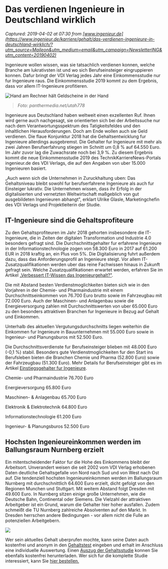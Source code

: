 # Das verdienen Ingenieure in Deutschland wirklich

_Captured: 2019-04-02 at 07:30 from [www.ingenieur.de](https://www.ingenieur.de/karriere/gehalt/das-verdienen-ingenieure-in-deutschland-wirklich/?utm_source=Maileon&utm_medium=email&utm_campaign=NewsletterING&utm_content=20190402)_

Ingenieure wollen wissen, was sie tatsachlich verdienen konnen, welche Branche am lukrativsten ist und wo sich Berufseinsteiger eingruppieren konnen. Dafur bringt der VDI Verlag jedes Jahr eine Einkommensstudie nur fur Ingenieure raus. Die Einkommensstudie 2019 kommt zu dem Ergebnis, dass vor allem IT-Ingenieure profitieren.

![Hand am Rechner hält Geldscheine in der Hand](https://www.ingenieur.de/wp-content/uploads/2014/04/panthermedia_B80935150_1000x742-e1515150140480.jpg)

> _Foto: panthermedia.net/utah778_

Ingenieure aus Deutschland haben weltweit einen exzellenten Ruf. Ihnen wird gerne auch nachgesagt, sie orientierten sich bei der Arbeitssuche nur nach dem Verantwortungsspektrum des Tatigkeitsfeldes und den inhaltlichen Herausforderungen. Doch am Ende wollen auch sie Geld verdienen. Die flaue Konjunktur 2018 hat die Gehaltsentwicklung fur Ingenieure allerdings ausgebremst. Die Gehalter fur Ingenieure mit mehr als zwei Jahren Berufserfahrung stiegen im Schnitt um 0,8 % auf 64.550 Euro. Im Jahr zuvor lag die Zuwachsrate noch bei 3,9 %. Zu diesem Ergebnis kommt die neue Einkommensstudie 2019 des TechnikKarriereNews-Portals ingenieur.de des VDI Verlags, die auf den Angaben von uber 15.000 Ingenieuren basiert.

„Auch wenn sich die Unternehmen in Zuruckhaltung uben: Das Gehaltsniveau bleibt sowohl fur berufserfahrene Ingenieure als auch fur Einsteiger lukrativ. Die Unternehmen wissen, dass ihr Erfolg in der digitalisierten und vernetzten Weltwirtschaft maßgeblich von gut ausgebildeten Ingenieuren abhangt", erklart Ulrike Glasle, Marketingchefin des VDI Verlags und Projektleiterin der Studie.

## IT-Ingenieure sind die Gehaltsprofiteure

Zu den Gehaltsprofiteuren im Jahr 2018 gehorten insbesondere die IT-Ingenieure, die in Zeiten der digitalen Transformation und Industrie 4.0 besonders gefragt sind. Die Durchschnittsgehalter fur erfahrene Ingenieure in der Informationstechnologie zogen von 58.300 Euro in 2017 auf 61.200 EUR in 2018 kraftig an, ein Plus von 5%. Die Digitalisierung fuhrt außerdem dazu, dass das Anforderungsprofil an Ingenieure steigt. Vor allem IT-Zusatzqualifikationen werden uber das reine Fachwissen hinaus in Zukunft gefragt sein. Welche Zusatzqualifikationen erwartet werden, erfahren Sie im Artikel „[Verbessert IT-Wissen das Ingenieurgehalt?"](https://www.ingenieur.de/karriere/gehalt/verbessert-it-wissen-ingenieurgehalt/).

Die mit Abstand besten Verdienstmoglichkeiten bieten sich wie in den Vorjahren in der Chemie- und Pharmaindustrie mit einem Durchschnittseinkommen von 76.700 Euro brutto sowie im Fahrzeugbau mit 72.000 Euro. Auch der Maschinen- und Anlagenbau sowie die Energieversorgung zahlen mit Durchschnittswerten von uber 65.000 Euro zu den besonders attraktiven Branchen fur Ingenieure in Bezug auf Gehalt und Einkommen.

Unterhalb des aktuellen Vergutungsdurchschnitts liegen weiterhin die Einkommen fur Ingenieure in Bauunternehmen mit 55.000 Euro sowie in Ingenieur- und Planungsburos mit 52.500 Euro.

Die Durchschnittsverdienste fur Berufseinsteiger blieben mit 48.000 Euro (-0,1 %) stabil. Besonders gute Verdienstmoglichkeiten fur den Start ins Berufsleben bieten die Branchen Chemie und Pharma (52.800 Euro) sowie der Fahrzeugbau (51.300 Euro). Mehr Details fur Berufseinsteiger gibt es im Artikel [Einstiegsgehalter fur Ingenieure](https://www.ingenieur.de/karriere/gehalt/einstiegsgehaelter-fuer-ingenieure/).

Chemie- und Pharmaindustrie
76.700 Euro

Energieversorgung
65.800 Euro

Maschinen- & Anlagenbau
65.700 Euro

Elektronik & Elektrotechnik
64.800 Euro

Informationstechnologie
61.200 Euro

Ingenieur- & Planungsburos
52.500 Euro

## Hochsten Ingenieureinkommen werden im Ballungsraum Nurnberg erzielt

Ein mitentscheidender Faktor fur die Hohe des Einkommens bleibt der Arbeitsort. Unverandert weisen die seit 2002 vom VDI Verlag erhobenen Daten deutliche Gehaltsgefalle von Nord nach Sud und von West nach Ost auf. Die tendenziell hochsten Ingenieureinkommen werden im Ballungsraum Nurnberg mit durchschnittlich 64.600 Euro erzielt, dicht gefolgt von den Regionen Munchen und Stuttgart. Mit weitem Abstand folgt Dresden mit 49.600 Euro. In Nurnberg sitzen einige große Unternehmen, wie die Deutsche Bahn, Continental oder Siemens. Die Vielzahl der attraktiven Arbeitgeber ist ein Grund, warum die Gehalter hier hoher ausfallen. Zudem schmeißt die TU Nurnberg zahlreiche Absolventen auf den Markt. In Dresden herrschen andere Bedingungen - vor allem nicht die Fulle an potenziellen Arbeitgebern.

![](https://www.ingenieur.de/wp-content/uploads/2019/03/Ingenieurgehaelter-in-Ballungsraeumen-2018--e1553789923991-520x634.jpg)

Wer sein aktuelles Gehalt uberprufen mochte, kann seine Daten auch kostenfrei und anonym in den [Gehaltstest](https://www.ingenieur.de/gehaltstest/) eingeben und erhalt im Anschluss eine individuelle Auswertung. Einen [Auszug der Gehaltsstudie](https://aktion.vdi-verlag.de/gehalt/) konnen Sie ebenfalls kostenfrei herunterladen. Wer sich fur die komplette Studie interessiert, kann Sie [hier bestellen.](https://www.ingenieur.de/gehaltsstudie/)
